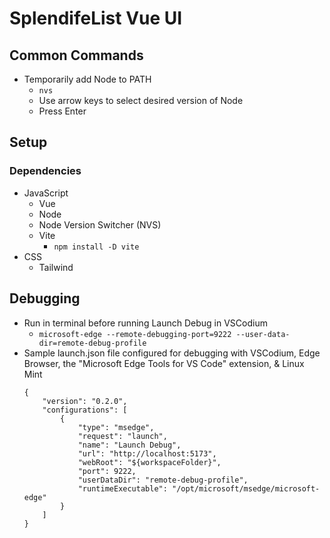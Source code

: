 # SplendifeList Vue UI
## Common Commands
- Temporarily add Node to PATH
    - `nvs`
    - Use arrow keys to select desired version of Node
    - Press Enter

## Setup
### Dependencies
- JavaScript
    - Vue
    - Node
    - Node Version Switcher (NVS)
    - Vite
        - `npm install -D vite`
- CSS
    - Tailwind

## Debugging
- Run in terminal before running Launch Debug in VSCodium
    - `microsoft-edge --remote-debugging-port=9222 --user-data-dir=remote-debug-profile`
- Sample launch.json file configured for debugging with VSCodium, Edge Browser, the "Microsoft Edge Tools for VS Code" extension, & Linux Mint
    ```
    {
        "version": "0.2.0",
        "configurations": [
            {
                "type": "msedge",
                "request": "launch",
                "name": "Launch Debug",
                "url": "http://localhost:5173",
                "webRoot": "${workspaceFolder}",
                "port": 9222,
                "userDataDir": "remote-debug-profile",
                "runtimeExecutable": "/opt/microsoft/msedge/microsoft-edge"
            }
        ]
    }
    ```

